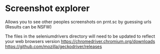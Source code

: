 # Screenshot explorer
Allows you to see other peoples screenshots on prnt.sc by guessing urls (Results can be NSFW)

The files in the seleniumdrivers directory will need to be updated to reflect your web browsers version
https://chromedriver.chromium.org/downloads
https://github.com/mozilla/geckodriver/releases
